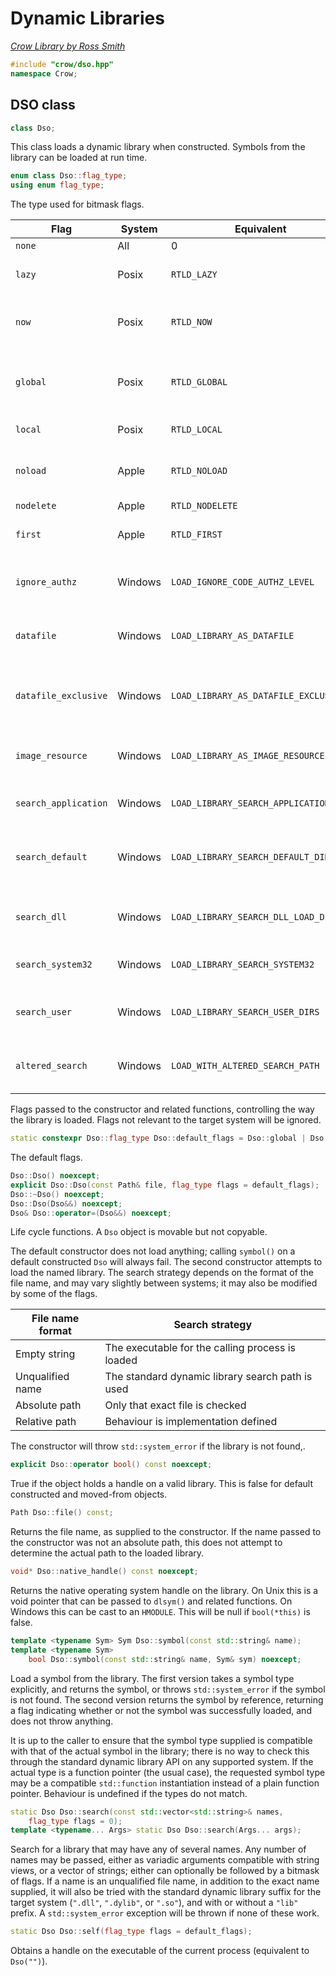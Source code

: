 # Dynamic Libraries

_[Crow Library by Ross Smith](index.html)_

```c++
#include "crow/dso.hpp"
namespace Crow;
```

## DSO class ##

```c++
class Dso;
```

This class loads a dynamic library when constructed. Symbols from the library
can be loaded at run time.

```c++
enum class Dso::flag_type;
using enum flag_type;
```

The type used for bitmask flags.

| Flag                  | System   | Equivalent                             | Behaviour                                               |
| ----                  | ------   | ----------                             | ---------                                               |
| `none`                | All      | 0                                      | None                                                    |
| `lazy`                | Posix    | `RTLD_LAZY`                            | Relocations may be delayed                              |
| `now`                 | Posix    | `RTLD_NOW`                             | Relocations are performed immediately                   |
| `global`              | Posix    | `RTLD_GLOBAL`                          | Symbols are available when relocating other libraries   |
| `local`               | Posix    | `RTLD_LOCAL`                           | Symbols are not visible                                 |
| `noload`              | Apple    | `RTLD_NOLOAD`                          | Do not load, succeed only if already loaded             |
| `nodelete`            | Apple    | `RTLD_NODELETE`                        | Never unload                                            |
| `first`               | Apple    | `RTLD_FIRST`                           | Search only this library for symbols                    |
| `ignore_authz`        | Windows  | `LOAD_IGNORE_CODE_AUTHZ_LEVEL`         | Do not check software restriction policies              |
| `datafile`            | Windows  | `LOAD_LIBRARY_AS_DATAFILE`             | Map address space as data, do not execute               |
| `datafile_exclusive`  | Windows  | `LOAD_LIBRARY_AS_DATAFILE_EXCLUSIVE`   | Map address space as data, with exclusive write access  |
| `image_resource`      | Windows  | `LOAD_LIBRARY_AS_IMAGE_RESOURCE`       | Map address space as image, do not execute              |
| `search_application`  | Windows  | `LOAD_LIBRARY_SEARCH_APPLICATION_DIR`  | Search application directory only                       |
| `search_default`      | Windows  | `LOAD_LIBRARY_SEARCH_DEFAULT_DIRS`     | Search application, system, and user-added directories  |
| `search_dll`          | Windows  | `LOAD_LIBRARY_SEARCH_DLL_LOAD_DIR`     | Search DLL directory for its dependencies               |
| `search_system32`     | Windows  | `LOAD_LIBRARY_SEARCH_SYSTEM32`         | Search system directory only                            |
| `search_user`         | Windows  | `LOAD_LIBRARY_SEARCH_USER_DIRS`        | Search user-added directories only                      |
| `altered_search`      | Windows  | `LOAD_WITH_ALTERED_SEARCH_PATH`        | Use alternative standard search path                    |

Flags passed to the constructor and related functions, controlling the way the
library is loaded. Flags not relevant to the target system will be ignored.

```c++
static constexpr Dso::flag_type Dso::default_flags = Dso::global | Dso::now;
```

The default flags.

```c++
Dso::Dso() noexcept;
explicit Dso::Dso(const Path& file, flag_type flags = default_flags);
Dso::~Dso() noexcept;
Dso::Dso(Dso&&) noexcept;
Dso& Dso::operator=(Dso&&) noexcept;
```

Life cycle functions. A `Dso` object is movable but not copyable.

The default constructor does not load anything; calling `symbol()` on a
default constructed `Dso` will always fail. The second constructor attempts
to load the named library. The search strategy depends on the format of the
file name, and may vary slightly between systems; it may also be modified by
some of the flags.

| File name format  | Search strategy                                   |
| ----------------  | ---------------                                   |
| Empty string      | The executable for the calling process is loaded  |
| Unqualified name  | The standard dynamic library search path is used  |
| Absolute path     | Only that exact file is checked                   |
| Relative path     | Behaviour is implementation defined               |

The constructor will throw `std::system_error` if the library is not found,.

```c++
explicit Dso::operator bool() const noexcept;
```

True if the object holds a handle on a valid library. This is false for
default constructed and moved-from objects.

```c++
Path Dso::file() const;
```

Returns the file name, as supplied to the constructor. If the name passed to
the constructor was not an absolute path, this does not attempt to determine
the actual path to the loaded library.

```c++
void* Dso::native_handle() const noexcept;
```

Returns the native operating system handle on the library. On Unix this is a
void pointer that can be passed to `dlsym()` and related functions. On Windows
this can be cast to an `HMODULE`. This will be null if `bool(*this)` is false.

```c++
template <typename Sym> Sym Dso::symbol(const std::string& name);
template <typename Sym>
    bool Dso::symbol(const std::string& name, Sym& sym) noexcept;
```

Load a symbol from the library. The first version takes a symbol type
explicitly, and returns the symbol, or throws `std::system_error` if the
symbol is not found. The second version returns the symbol by reference,
returning a flag indicating whether or not the symbol was successfully
loaded, and does not throw anything.

It is up to the caller to ensure that the symbol type supplied is compatible
with that of the actual symbol in the library; there is no way to check this
through the standard dynamic library API on any supported system. If the
actual type is a function pointer (the usual case), the requested symbol type
may be a compatible `std::function` instantiation instead of a plain function
pointer. Behaviour is undefined if the types do not match.

```c++
static Dso Dso::search(const std::vector<std::string>& names,
    flag_type flags = 0);
template <typename... Args> static Dso Dso::search(Args... args);
```

Search for a library that may have any of several names. Any number of names
may be passed, either as variadic arguments compatible with string views, or
a vector of strings; either can optionally be followed by a bitmask of flags.
If a name is an unqualified file name, in addition to the exact name
supplied, it will also be tried with the standard dynamic library suffix for
the target system (`".dll"`, `".dylib"`, or `".so"`), and with or without a
`"lib"` prefix. A `std::system_error` exception will be thrown if none of
these work.

```c++
static Dso Dso::self(flag_type flags = default_flags);
```

Obtains a handle on the executable of the current process (equivalent to
`Dso("")`).

